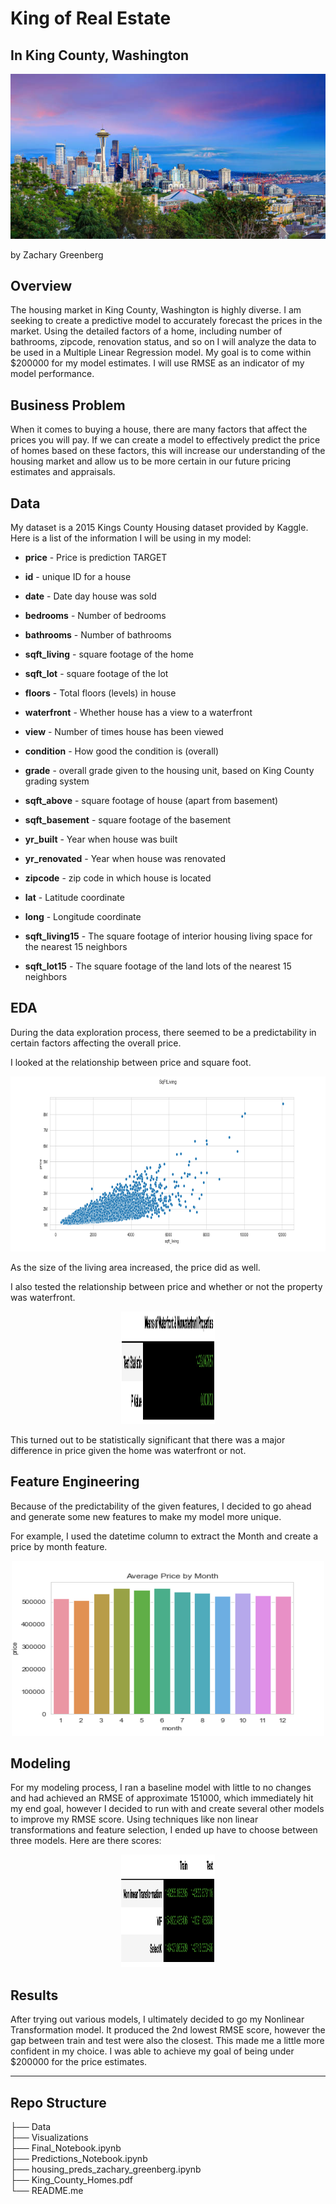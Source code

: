 # King of Real Estate
## In King County, Washington

![Cover](https://github.com/zachagreenberg/King_County_Homes/blob/main/Visualizations/Other_Images/Cover.png)

by Zachary Greenberg

## Overview
The housing market in King County, Washington is highly diverse. I am seeking to create a predictive model to accurately forecast the prices in the market. Using the detailed factors of a home, including number of bathrooms, zipcode, renovation status, and so on I will analyze the data to be used in a Multiple Linear Regression model. My goal is to come within $200000 for my model estimates. I will use RMSE as an indicator of my model performance. 

## Business Problem
When it comes to buying a house, there are many factors that affect the prices you will pay. If we can create a model to effectively predict the price of homes based on these factors, this will increase our understanding of the housing market and allow us to be more certain in our future pricing estimates and appraisals. 
 

## Data

My dataset is a 2015 Kings County Housing dataset provided by Kaggle. Here is a list of the information I will be using in my model:

* **price** - Price is prediction TARGET  


* **id** - unique ID for a house
* **date** - Date day house was sold
* **bedrooms** - Number of bedrooms
* **bathrooms** - Number of bathrooms
* **sqft_living** - square footage of the home
* **sqft_lot** - square footage of the lot
* **floors** - Total floors (levels) in house
* **waterfront** - Whether house has a view to a waterfront
* **view** - Number of times house has been viewed
* **condition** - How good the condition is (overall)
* **grade** - overall grade given to the housing unit, based on King County grading system
* **sqft_above** - square footage of house (apart from basement)
* **sqft_basement** - square footage of the basement
* **yr_built** - Year when house was built
* **yr_renovated** - Year when house was renovated
* **zipcode** - zip code in which house is located
* **lat** - Latitude coordinate
* **long** - Longitude coordinate
* **sqft_living15** - The square footage of interior housing living space for the nearest 15 neighbors
* **sqft_lot15** - The square footage of the land lots of the nearest 15 neighbors




## EDA
During the data exploration process, there seemed to be a predictability in certain factors affecting the overall price. 

I looked at the relationship between price and square foot.

<p align="center"><img src="https://github.com/zachagreenberg/King_County_Homes/blob/main/Visualizations/sqftliving.png" width="700" height="280" /></p>

As the size of the living area increased, the price did as well. 

I also tested the relationship between price and whether or not the property was waterfront. 

<p align="center"><img src="https://github.com/zachagreenberg/King_County_Homes/blob/main/Visualizations/Waterfront.png" width="150" height="180" /></p>

This turned out to be statistically significant that there was a major difference in price given the home was waterfront or not. 



## Feature Engineering
Because of the predictability of the given features, I decided to go ahead and generate some new features to make my model more unique. 

For example, I used the datetime column to extract the Month and create a price by month feature.

<p align="center"><img src="https://github.com/zachagreenberg/King_County_Homes/blob/main/Visualizations/month.png" width="500" height="280" /></p>


## Modeling
For my modeling process, I ran a baseline model with little to no changes and had achieved an RMSE of approximate 151000, which immediately hit my end goal, however I decided to run with and create several other models to improve my RMSE score. Using techniques like non linear transformations and feature selection, I ended up have to choose between three models. Here are there scores: 

<p align="center"><img src="https://github.com/zachagreenberg/King_County_Homes/blob/main/Visualizations/Models.png" width="150" height="180" /></p>


## Results

After trying out various models, I ultimately decided to go my Nonlinear Transformation model. It produced the 2nd lowest RMSE score, however the gap between train and test were also the closest. This made me a little more confident in my choice. I was able to achieve my goal of being under $200000 for the price estimates.  

---------------------------------

## Repo Structure

├── Data  
├── Visualizations  
├── Final_Notebook.ipynb    
├── Predictions_Notebook.ipynb  
├── housing_preds_zachary_greenberg.ipynb  
├── King_County_Homes.pdf    
└── README.me  




